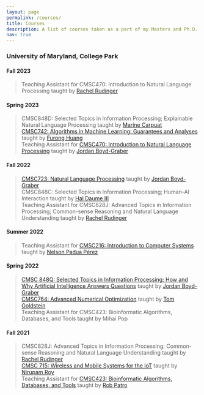 ```yaml
---
layout: page
permalink: /courses/
title: Courses
description: A list of courses taken as a part of my Masters and Ph.D. Degree in Computer Science and the courses that I assist in teaching.
nav: true
---
```

<!-- ####  -->
### **University of Maryland, College Park**
<!-- Courses taken during the PhD program at UMD. -->

#### **Fall 2023** 
>  Teaching Assistant for CMSC470: Introduction to Natural Language Processing taught by [Rachel Rudinger](https://rudinger.github.io)
#### **Spring 2023** 
>  CMSC848D: Selected Topics in Information Processing; Explainable Natural Language Processing taught by [Marine Carpuat](https://www.cs.umd.edu/~marine/)<br />
>  [CMSC742: Algorithms in Machine Learning: Guarantees and Analyses](https://www.cs.umd.edu/class/spring2023/cmsc742/) taught by [Furong Huang](http://furong-huang.com)<br />
>  Teaching Assistant for [CMSC470: Introduction to Natural Language Processing](http://users.umiacs.umd.edu/~jbg/teaching/CMSC_470/) taught by [Jordan Boyd-Graber](http://users.umiacs.umd.edu/~jbg/)

#### **Fall 2022** 
>  [CMSC723: Natural Language Processing](http://users.umiacs.umd.edu/~jbg/teaching/CMSC_723/) taught by [Jordan Boyd-Graber](http://users.umiacs.umd.edu/~jbg/)<br />
>  CMSC848C: Selected Topics in Information Processing; Human-AI Interaction taught by [Hal Daume III](http://users.umiacs.umd.edu/~hal/)<br />
>  Teaching Assistant for CMSC828J: Advanced Topics in Information Processing; Common-sense Reasoning and Natural Language Understanding taught by [Rachel Rudinger](https://rudinger.github.io)

#### **Summer 2022** 
>  Teaching Assistant for [CMSC216: Introduction to Computer Systems](https://www.cs.umd.edu/class/summer2022/cmsc216/) taught by [Nelson Padua Pérez](https://www.cs.umd.edu/~nelson/)

#### **Spring 2022** 
>  [CMSC 848Q: Selected Topics in Information Processing; How and Why Artificial Intelligence Answers Questions](http://users.umiacs.umd.edu/~jbg/teaching/CMSC_848/) taught by [Jordan Boyd-Graber](http://users.umiacs.umd.edu/~jbg/)<br />
>  [CMSC764: Advanced Numerical Optimization](https://www.cs.umd.edu/~tomg/cmsc764_2022/) taught by [Tom Goldstein](https://www.cs.umd.edu/~tomg/)<br />
>  Teaching Assistant for CMSC423: Bioinformatic Algorithms, Databases, and Tools taught by Mihai Pop

#### **Fall 2021**
>  CMSC828J: Advanced Topics in Information Processing; Common-sense Reasoning and Natural Language Understanding taught by [Rachel Rudinger](https://rudinger.github.io) <br />
>  [CMSC 715: Wireless and Mobile Systems for the IoT](https://www.cs.umd.edu/class/fall2021/cmsc715/) taught by [Nirupam Roy](https://www.cs.umd.edu/~nirupam/)<br />
>  Teaching Assistant for [CMSC423: Bioinformatic Algorithms, Databases, and Tools](https://rob-p.github.io/CMSC423_F21/) taught by [Rob Patro](https://combine-lab.github.io/members/rob-patro.html)


<!-- 
For now, this page is assumed to be a static description of your courses. You can convert it to a collection similar to `_projects/` so that you can have a dedicated page for each course.

Organize your courses by years, topics, or universities, however you like! -->
